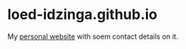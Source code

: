 # loed-idzinga.github.io

My [personal website](https://www.loedidzinga.nl) with soem contact details on it.
